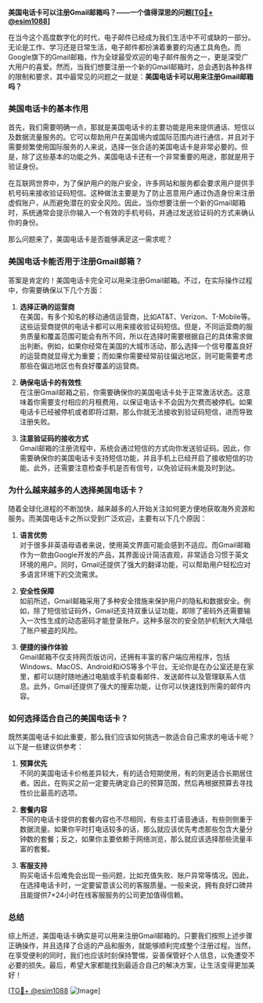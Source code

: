 **美国电话卡可以注册Gmail邮箱吗？——一个值得深思的问题[[TG💪+ @esim1088](https://t.me/s/esim1088)]**

在当今这个高度数字化的时代，电子邮件已经成为我们生活中不可或缺的一部分。无论是工作、学习还是日常生活，电子邮件都扮演着重要的沟通工具角色。而Google旗下的Gmail邮箱，作为全球最受欢迎的电子邮件服务之一，更是深受广大用户的喜爱。然而，当我们想要注册一个新的Gmail邮箱时，总会遇到各种各样的限制和要求，其中最常见的问题之一就是：**美国电话卡可以用来注册Gmail邮箱吗？**

### **美国电话卡的基本作用**

首先，我们需要明确一点，那就是美国电话卡的主要功能是用来提供通话、短信以及数据流量服务的。它可以帮助用户在美国境内或国际范围内进行通信，并且对于需要频繁使用国际服务的人来说，选择一张合适的美国电话卡是非常必要的。但是，除了这些基本的功能之外，美国电话卡还有一个非常重要的用途，那就是用于验证身份。

在互联网世界中，为了保护用户的账户安全，许多网站和服务都会要求用户提供手机号码来接收验证码短信。这种做法主要是为了防止恶意用户通过伪造身份来注册虚假账户，从而避免潜在的安全风险。因此，当你想要注册一个新的Gmail邮箱时，系统通常会提示你输入一个有效的手机号码，并通过发送验证码的方式来确认你的身份。

那么问题来了，美国电话卡是否能够满足这一需求呢？

### **美国电话卡能否用于注册Gmail邮箱？**

答案是肯定的！美国电话卡完全可以用来注册Gmail邮箱。不过，在实际操作过程中，你需要确保以下几个方面：

1. **选择正确的运营商**  
   在美国，有多个知名的移动通信运营商，比如AT&T、Verizon、T-Mobile等。这些运营商提供的电话卡都可以用来接收验证码短信。但是，不同运营商的服务质量和覆盖范围可能会有所不同，所以在选择时需要根据自己的具体需求做出判断。例如，如果你经常在美国的大城市活动，那么选择一个信号覆盖良好的运营商就显得尤为重要；而如果你需要经常前往偏远地区，则可能需要考虑那些在偏远地区也有良好覆盖的运营商。

2. **确保电话卡的有效性**  
   在注册Gmail邮箱之前，你需要确保你的美国电话卡处于正常激活状态。这意味着你需要支付相应的月租费用，以保证电话卡不会因为欠费而被停机。如果电话卡已经被停机或者即将过期，那么你就无法接收到验证码短信，进而导致注册失败。

3. **注意验证码的接收方式**  
   Gmail邮箱的注册流程中，系统会通过短信的方式向你发送验证码。因此，你需要确保你的美国电话卡支持短信功能，并且手机上已经开启了接收短信的功能。此外，还需要注意检查手机是否有信号，以免验证码未能及时到达。

### **为什么越来越多的人选择美国电话卡？**

随着全球化进程的不断加快，越来越多的人开始关注如何更方便地获取海外资源和服务。而美国电话卡之所以受到广泛欢迎，主要有以下几个原因：

1. **语言优势**  
   对于很多非英语母语者来说，使用英文界面可能会感到不适应。而Gmail邮箱作为一款由Google开发的产品，其界面设计简洁直观，非常适合习惯于英文环境的用户。同时，Gmail还提供了强大的翻译功能，可以帮助用户轻松应对多语言环境下的交流需求。

2. **安全性保障**  
   如前所述，Gmail邮箱采用了多种安全措施来保护用户的隐私和数据安全。例如，除了短信验证码外，Gmail还支持双重认证功能，即除了密码外还需要输入一次性生成的动态密码才能登录账户。这种多层次的安全防护机制大大降低了账户被盗的风险。

3. **便捷的操作体验**  
   Gmail邮箱不仅支持网页版访问，还拥有丰富的客户端应用程序，包括Windows、MacOS、Android和iOS等多个平台。无论你是在办公室还是在家里，都可以随时随地通过电脑或手机查看邮件、发送邮件以及管理联系人信息。此外，Gmail还提供了强大的搜索功能，让你可以快速找到所需的邮件内容。

### **如何选择适合自己的美国电话卡？**

既然美国电话卡如此重要，那么我们应该如何挑选一款适合自己需求的电话卡呢？以下是一些建议供参考：

1. **预算优先**  
   不同的美国电话卡价格差异较大，有的适合短期使用，有的则更适合长期居住者。因此，在购买之前一定要先确定自己的预算范围，然后再根据预算去寻找性价比最高的选项。

2. **套餐内容**  
   不同的电话卡提供的套餐内容也不尽相同，有些主打语音通话，有些则侧重于数据流量。如果你平时打电话较多的话，那么就应该优先考虑那些包含大量分钟数的套餐；反之，如果你主要依赖于网络浏览，那么就应该选择那些流量丰富的套餐。

3. **客服支持**  
   购买电话卡后难免会出现一些问题，比如充值失败、账户异常等情况。因此，在选择电话卡时，一定要留意该公司的客服质量。一般来说，拥有良好口碑并且能提供7×24小时在线客服服务的公司更加值得信赖。

### **总结**

综上所述，美国电话卡确实是可以用来注册Gmail邮箱的。只要我们按照上述步骤正确操作，并且选择了合适的产品和服务，就能够顺利完成整个注册过程。当然，在享受便利的同时，我们也应该时刻保持警惕，妥善保管好个人信息，以免遭受不必要的损失。最后，希望大家都能找到最适合自己的解决方案，让生活变得更加美好！

[[TG💪+ @esim1088](https://t.me/s/esim1088) ![Image](https://i.postimg.cc/4NQfJmqS/Snipaste-2025-05-13-00-14-12.png)]